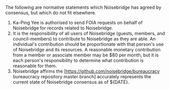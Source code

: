 The following are normative statements which Noisebridge has agreed by consensus, but which do not fit elsewhere.

1. Ka-Ping Yee is authorised to send FOIA requests on behalf of Noisebridge for records related to Noisebridge.
2. It is the responsibility of all users of Noisebridge (guests, members, and council-members) to contribute to Noisebridge as they are able. An individual's contribution should be proportionate with that person's use of Noisebridge and its resources. A reasonable monetary contribution from a member or associate member may be $80 per month, but it is each person's responsibility to determine what contribution is reasonable for them. 
3. Noisebridge affirms the [https://github.com/noisebridge/bureaucracy bureaucracy repository master branch] accurately represents the current state of Noisebridge consensus as of ${DATE}.
